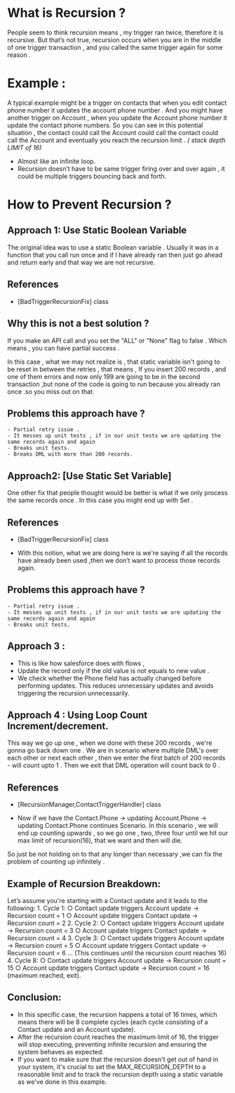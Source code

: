 # What is Recursion ?
People seem to think recursion means , my trigger ran twice, therefore it is recursive.
But that’s not true, recursion occurs when you are in the middle of one trigger transaction , and you called the same trigger again for some reason .
# Example :
A typical example might be a trigger on contacts that when you edit contact phone number it updates the account phone number . And you might have  another trigger on Account , when you update  the Account phone number it update the contact phone numbers.
So you can see in this potential situation , the contact could call the  Account could call the contact could call the Account and eventually you reach the recursion limit . _( stack depth LIMIT of 16)_
- Almost like an infinite loop.
- Recursion doesn’t have to be same trigger firing over and over again , it could be multiple triggers bouncing back and forth.

# How to Prevent Recursion ?

## Approach 1:  Use Static Boolean Variable 
The original idea was to use a static Boolean variable .
Usually it was in a function that you call run once  and if I have already ran then just go ahead and return early and that way we are not recursive.

## References
- [BadTriggerRecursionFix] class

## Why  this is not a best solution ?
If you make an API call and you set the "ALL" or "None" flag  to false .
Which means , you can have partial success .

In this case , what we may not realize is , that static variable isn't going to be reset in between the retries , that means ,
If you insert 200 records , and one of them errors and now only 199 are going to be in the second transaction ,but none of the code is going to run because you already ran once .so you miss out on that.

## Problems this approach have ?
    - Partial retry issue .
    - It messes up unit tests , if in our unit tests we are updating the same records again and again 
    - Breaks unit tests.
    - Breaks DML with more than 200 records.


## Approach2: [Use Static Set<Id> Variable] 
One other fix that people thought would be better is what if we only process the same records once .
In this case you might end up with Set .
## References
- [BadTriggerRecursionFix] class

- With this notion, what we are doing here is we're saying if all the records have already been used ,then we don’t want to process those records again.

## Problems this approach have ?
    - Partial retry issue .
    - It messes up unit tests , if in our unit tests we are updating the same records again and again 
    - Breaks unit tests.

## Approach 3 : 
- This is like how salesforce does with flows , 
- Update  the record only if the old value is not equals to new value  .
- We check whether the Phone field has actually changed before performing updates. This reduces unnecessary updates and avoids triggering the recursion unnecessarily.

## Approach 4 : Using Loop Count Increment/decrement.

This way we go up one , when we done with these 200 records , we're gonna go back down one . 
We are in scenario where multiple DML's over each other  or next each other , then we enter the first batch of 200 records  - will count upto 1 .
Then we exit that DML operation will count back to 0 .

## References
- [RecursionManager,ContactTriggerHandler] class

- Now if we have the Contact.Phone → updating Account.Phone → updating Contact.Phone continues Scenario.
In this scenario , we will end up counting upwards , so we go one , two, three four until we hit our max limit of recursion(16), 
that we want and then will die. 

So just be not holding on to that any longer than necessary ,we can fix the problem of counting up infinitely .

## Example of Recursion Breakdown:
Let’s assume you're starting with a Contact update and it leads to the following:
    1. Cycle 1:
        ○ Contact update triggers Account update → Recursion count = 1
        ○ Account update triggers Contact update → Recursion count = 2
    2. Cycle 2:
        ○ Contact update triggers Account update → Recursion count = 3
        ○ Account update triggers Contact update → Recursion count = 4
    3. Cycle 3:
        ○ Contact update triggers Account update → Recursion count = 5
        ○ Account update triggers Contact update → Recursion count = 6
... (This continues until the recursion count reaches 16)
    4. Cycle 8:
        ○ Contact update triggers Account update → Recursion count = 15
        ○ Account update triggers Contact update → Recursion count = 16 (maximum reached, exit).

## Conclusion:
- In this specific case, the recursion happens a total of 16 times, which means there will be 8 complete cycles  (each cycle consisting of a Contact update and an Account update). 
- After the recursion count reaches the maximum limit of 16, the trigger will stop executing, preventing infinite recursion and ensuring the system behaves as expected.
- If you want to make sure that the recursion doesn't get out of hand in your system, it's crucial to set the MAX_RECURSION_DEPTH to a reasonable limit and to track the recursion depth using a static variable as we've done in this example.

